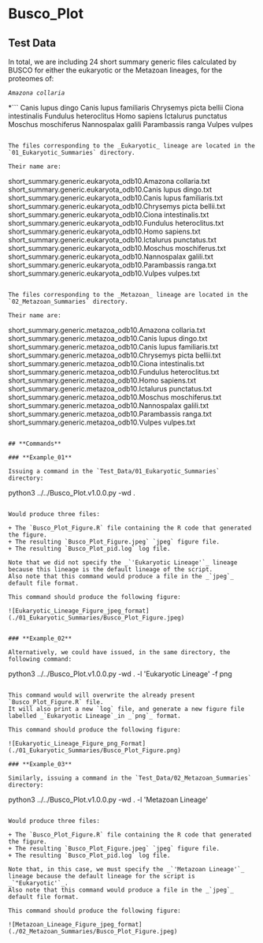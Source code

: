 # **Busco_Plot**

## **Test Data**

In total, we are including 24 short summary generic files calculated by BUSCO for either
the eukaryotic or the Metazoan lineages, for the proteomes of:

*`Amazona collaria`*

*```
Canis lupus dingo
Canis lupus familiaris
Chrysemys picta bellii
Ciona intestinalis
Fundulus heteroclitus
Homo sapiens
Ictalurus punctatus
Moschus moschiferus
Nannospalax galili
Parambassis ranga
Vulpes vulpes
```*

The files corresponding to the _Eukaryotic_ lineage are located in the `01_Eukaryotic_Summaries` directory.

Their name are:

```
short_summary.generic.eukaryota_odb10.Amazona collaria.txt
short_summary.generic.eukaryota_odb10.Canis lupus dingo.txt
short_summary.generic.eukaryota_odb10.Canis lupus familiaris.txt
short_summary.generic.eukaryota_odb10.Chrysemys picta bellii.txt
short_summary.generic.eukaryota_odb10.Ciona intestinalis.txt
short_summary.generic.eukaryota_odb10.Fundulus heteroclitus.txt
short_summary.generic.eukaryota_odb10.Homo sapiens.txt
short_summary.generic.eukaryota_odb10.Ictalurus punctatus.txt
short_summary.generic.eukaryota_odb10.Moschus moschiferus.txt
short_summary.generic.eukaryota_odb10.Nannospalax galili.txt
short_summary.generic.eukaryota_odb10.Parambassis ranga.txt
short_summary.generic.eukaryota_odb10.Vulpes vulpes.txt
```

The files corresponding to the _Metazoan_ lineage are located in the `02_Metazoan_Summaries` directory.

Their name are:

```
short_summary.generic.metazoa_odb10.Amazona collaria.txt
short_summary.generic.metazoa_odb10.Canis lupus dingo.txt
short_summary.generic.metazoa_odb10.Canis lupus familiaris.txt
short_summary.generic.metazoa_odb10.Chrysemys picta bellii.txt
short_summary.generic.metazoa_odb10.Ciona intestinalis.txt
short_summary.generic.metazoa_odb10.Fundulus heteroclitus.txt
short_summary.generic.metazoa_odb10.Homo sapiens.txt
short_summary.generic.metazoa_odb10.Ictalurus punctatus.txt
short_summary.generic.metazoa_odb10.Moschus moschiferus.txt
short_summary.generic.metazoa_odb10.Nannospalax galili.txt
short_summary.generic.metazoa_odb10.Parambassis ranga.txt
short_summary.generic.metazoa_odb10.Vulpes vulpes.txt
```

## **Commands**

### **Example_01**

Issuing a command in the `Test_Data/01_Eukaryotic_Summaries` directory:

```
python3 ../../Busco_Plot.v1.0.0.py -wd .
```

Would produce three files:

+ The `Busco_Plot_Figure.R` file containing the R code that generated the figure.
+ The resulting `Busco_Plot_Figure.jpeg` `jpeg` figure file.
+ The resulting `Busco_Plot_pid.log` log file.

Note that we did not specify the _`'Eukaryotic Lineage'`_ lineage because this lineage is the default lineage of the script.
Also note that this command would produce a file in the _`jpeg`_ default file format.

This command should produce the following figure:

![Eukaryotic_Lineage_Figure_jpeg_format](./01_Eukaryotic_Summaries/Busco_Plot_Figure.jpeg)


### **Example_02**

Alternatively, we could have issued, in the same directory, the following command:

```
python3 ../../Busco_Plot.v1.0.0.py -wd . -l 'Eukaryotic Lineage' -f png
```

This command would will overwrite the already present `Busco_Plot_Figure.R` file.
It will also print a new `log` file, and generate a new figure file labelled _`Eukaryotic Lineage`_in _`png`_ format.

This command should produce the following figure:

![Eukaryotic_Lineage_Figure_png_Format](./01_Eukaryotic_Summaries/Busco_Plot_Figure.png)

### **Example_03**

Similarly, issuing a command in the `Test_Data/02_Metazoan_Summaries` directory:

```
python3 ../../Busco_Plot.v1.0.0.py -wd . -l 'Metazoan Lineage'
```

Would produce three files:

+ The `Busco_Plot_Figure.R` file containing the R code that generated the figure.
+ The resulting `Busco_Plot_Figure.jpeg` `jpeg` figure file.
+ The resulting `Busco_Plot_pid.log` log file.

Note that, in this case, we must specify the _`'Metazoan Lineage'`_ lineage because the default lineage for the script is _`"Eukaryotic'`_.
Also note that this command would produce a file in the _`jpeg`_ default file format.

This command should produce the following figure:

![Metazoan_Lineage_Figure_jpeg_format](./02_Metazoan_Summaries/Busco_Plot_Figure.jpeg)

